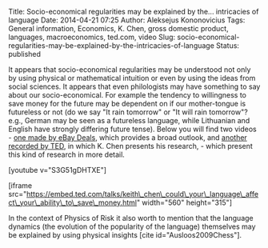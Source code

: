 Title: Socio-economical regularities may be explained by the... intricacies of language
Date: 2014-04-21 07:25
Author: Aleksejus Kononovicius
Tags: General information, Economics, K. Chen, gross domestic product, languages, macroeconomics, ted.com, video
Slug: socio-economical-regularities-may-be-explained-by-the-intricacies-of-language
Status: published

It appears that socio-economical regularities
may be understood not only by using physical or mathematical intuition
or even by using the ideas from social sciences. It appears that even
philologists may have something to say about our socio-economical. For
example the tendency to willingness to save money for the future may be
dependent on if our mother-tongue is futureless or not (do we say "It
rain tomorrow" or "It will rain tomorrow"? e.g., German may be seen as a
futureless language, while Lithuanian and English have strongly
differing future tense). Below you will find two videos - [one made by
eBay Deals](https://www.youtube.com/watch?v=S3G51gDHTXE), which provides
a broad outlook, and [another recorded by
TED](https://www.ted.com/talks/keith_chen_could_your_language_affect_your_ability_to_save_money.html "Video on ted.com"),
in which K. Chen presents his research, - which present this kind of
research in more detail.<!--more-->

[youtube v="S3G51gDHTXE"]

\[iframe
src="https://embed.ted.com/talks/keith\_chen\_could\_your\_language\_affect\_your\_ability\_to\_save\_money.html"
width="560" height="315"\]

In the context of Physics of Risk it also worth to mention that the
language dynamics (the evolution of the popularity of the language)
themselves may be explained by using physical insights \[cite
id="Ausloos2009Chess"\].
